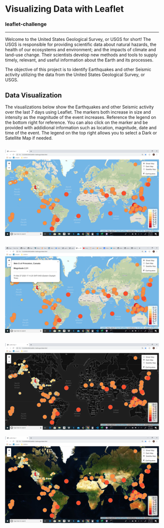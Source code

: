 # Visualizing Data with Leaflet

### leaflet-challenge
---
Welcome to the United States Geological Survey, or USGS for short! The USGS is responsible for providing scientific data about natural hazards, the health of our ecosystems and environment; and the impacts of climate and land-use change. Their scientists develop new methods and tools to supply timely, relevant, and useful information about the Earth and its processes.

The objective of this project is to identify Earthquakes and other Seismic activity utilizing the data from the United States Geological Survey, or USGS.

## Data Visualization

The visualizations below show the Earthquakes and other Seismic activity over the last 7 days using Leaflet. The markers both increase in size and intensity as the magnitude of the event increases. Reference the legend on the bottom right for reference. You can also click on the marker and be provided with addidional information such as location, magnitude, date and time of the event. The legend on the top right allows you to select a Dark or Satellite Map if needed.

![Earthquakes](Images/EQ1.png)
---
![Earthquake Magnitude](Images/EQMagnitude.png)
---
![Earthquake Dark](Images/EQDark.png)
---
![Earthquake Satellite](Images/EQSatellite.png)